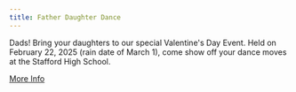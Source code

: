 ```yaml
---
title: Father Daughter Dance
---
```

Dads! Bring your daughters to our special Valentine's Day Event. Held on February 22, 2025 (rain date of March 1), come show off your dance moves at the Stafford High School.

<a href="" target="_blank" class="btn btn-primary">More Info</a>
